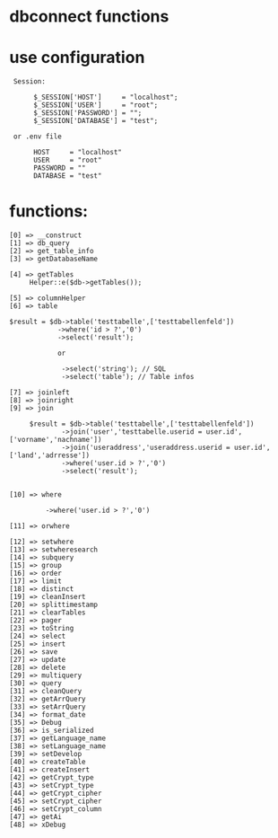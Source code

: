 # dbconnect functions

# use configuration

     Session: 

          $_SESSION['HOST']     = "localhost";
          $_SESSION['USER']     = "root";
          $_SESSION['PASSWORD'] = "";
          $_SESSION['DATABASE'] = "test";

     or .env file

          HOST     = "localhost"
          USER     = "root"
          PASSWORD = ""
          DATABASE = "test"

# functions:


    [0] => __construct
    [1] => db_query
    [2] => get_table_info
    [3] => getDatabaseName
    
    [4] => getTables
         Helper::e($db->getTables());

    [5] => columnHelper
    [6] => table

    $result = $db->table('testtabelle',['testtabellenfeld'])
                ->where('id > ?','0')
                ->select('result');

                or

                 ->select('string'); // SQL
                 ->select('table'); // Table infos

    [7] => joinleft
    [8] => joinright
    [9] => join

         $result = $db->table('testtabelle',['testtabellenfeld'])
                 ->join('user','testtabelle.userid = user.id',['vorname','nachname'])
                 ->join('useraddress','useraddress.userid = user.id',['land','adrresse'])
                 ->where('user.id > ?','0')
                 ->select('result');


    [10] => where

             ->where('user.id > ?','0')

    [11] => orwhere

    [12] => setwhere
    [13] => setwheresearch
    [14] => subquery
    [15] => group
    [16] => order
    [17] => limit
    [18] => distinct
    [19] => cleanInsert
    [20] => splittimestamp
    [21] => clearTables
    [22] => pager
    [23] => toString
    [24] => select
    [25] => insert
    [26] => save
    [27] => update
    [28] => delete
    [29] => multiquery
    [30] => query
    [31] => cleanQuery
    [32] => getArrQuery
    [33] => setArrQuery
    [34] => format_date
    [35] => Debug
    [36] => is_serialized
    [37] => getLanguage_name
    [38] => setLanguage_name
    [39] => setDevelop
    [40] => createTable
    [41] => createInsert
    [42] => getCrypt_type
    [43] => setCrypt_type
    [44] => getCrypt_cipher
    [45] => setCrypt_cipher
    [46] => setCrypt_column
    [47] => getAi
    [48] => xDebug
